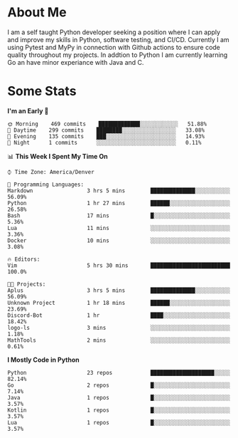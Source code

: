 # About Me
  I am a self taught Python developer seeking a position where I can apply and improve my skills in Python, software testing, and CI/CD. Currently I am using Pytest and MyPy in connection with Github actions to ensure code quality throughout my projects. In addtion to Python I am currently learning Go an have minor experiance with Java and C.
  
 # Some Stats
  
<!--START_SECTION:waka-->
**I'm an Early 🐤** 

```text
🌞 Morning    469 commits    █████████████░░░░░░░░░░░░   51.88% 
🌆 Daytime    299 commits    ████████░░░░░░░░░░░░░░░░░   33.08% 
🌃 Evening    135 commits    ███░░░░░░░░░░░░░░░░░░░░░░   14.93% 
🌙 Night      1 commits      ░░░░░░░░░░░░░░░░░░░░░░░░░   0.11%

```


📊 **This Week I Spent My Time On** 

```text
⌚︎ Time Zone: America/Denver

💬 Programming Languages: 
Markdown                 3 hrs 5 mins        ██████████████░░░░░░░░░░░   56.09% 
Python                   1 hr 27 mins        ██████░░░░░░░░░░░░░░░░░░░   26.58% 
Bash                     17 mins             █░░░░░░░░░░░░░░░░░░░░░░░░   5.36% 
Lua                      11 mins             ░░░░░░░░░░░░░░░░░░░░░░░░░   3.36% 
Docker                   10 mins             ░░░░░░░░░░░░░░░░░░░░░░░░░   3.08%

🔥 Editors: 
Vim                      5 hrs 30 mins       █████████████████████████   100.0%

🐱‍💻 Projects: 
Aplus                    3 hrs 5 mins        ██████████████░░░░░░░░░░░   56.09% 
Unknown Project          1 hr 18 mins        ██████░░░░░░░░░░░░░░░░░░░   23.69% 
Discord-Bot              1 hr                ████░░░░░░░░░░░░░░░░░░░░░   18.42% 
logo-ls                  3 mins              ░░░░░░░░░░░░░░░░░░░░░░░░░   1.18% 
MathTools                2 mins              ░░░░░░░░░░░░░░░░░░░░░░░░░   0.61%

```

**I Mostly Code in Python** 

```text
Python                   23 repos            ████████████████████░░░░░   82.14% 
Go                       2 repos             █░░░░░░░░░░░░░░░░░░░░░░░░   7.14% 
Java                     1 repos             █░░░░░░░░░░░░░░░░░░░░░░░░   3.57% 
Kotlin                   1 repos             █░░░░░░░░░░░░░░░░░░░░░░░░   3.57% 
Lua                      1 repos             █░░░░░░░░░░░░░░░░░░░░░░░░   3.57%

```



<!--END_SECTION:waka-->
